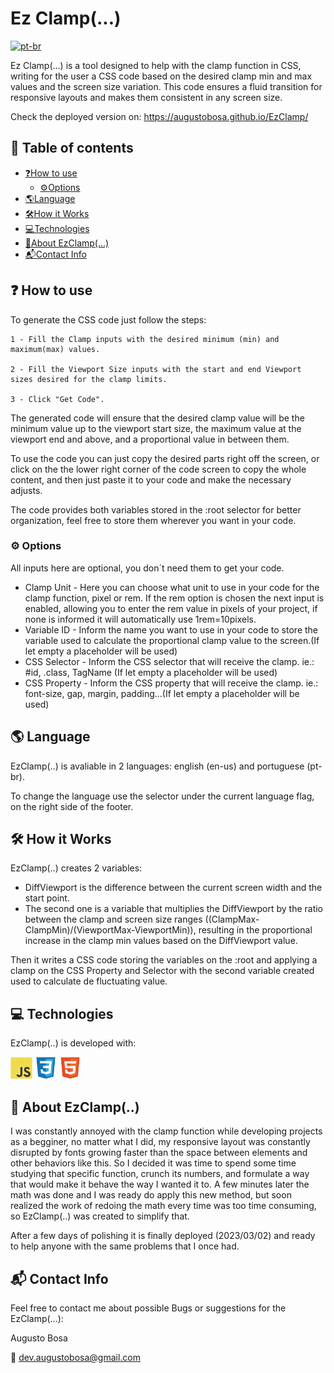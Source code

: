 # Ez Clamp(...)
[![pt-br](https://img.shields.io/badge/lang-pt--br-green.svg)](https://github.com/AugustoBosa/EzClamp/blob/main/README.pt-br.md)

Ez Clamp(...) is a tool designed to help with the clamp function in CSS, writing for the user a CSS code based on the desired clamp min and max values and the screen size variation. This code ensures a fluid transition for responsive layouts and makes them consistent in any screen size.

Check the deployed version on:
https://augustobosa.github.io/EzClamp/


## :card_index: Table of contents
* [:question:How to use](#how-to-use)
  * [:gear:Options](#options)
* [:earth_americas:Language](#language)
* [:hammer_and_wrench:How it Works](#howWork)
* [:computer:Technologies](#tech)
* [:scroll:About EzClamp(...)](#about)
* [:mailbox_with_mail:Contact Info](#contact)
 
 
<a name="how-to-use"></a>
## :question: How to use 

To generate the CSS code just follow the steps:

    1 - Fill the Clamp inputs with the desired minimum (min) and maximum(max) values.
    
    2 - Fill the Viewport Size inputs with the start and end Viewport sizes desired for the clamp limits. 
    
    3 - Click "Get Code".

The generated code will ensure that the desired clamp value will be the minimum value up to the viewport start size, the maximum value at the viewport end and above, and a proportional value in between them.

To use the code you can just copy the desired parts right off the screen, or click on the the lower right corner of the code screen to copy the whole content, and then just paste it to your code and make the necessary adjusts.

The code provides both variables stored in the :root selector for better organization, feel free to store them wherever you want in your code.

<a name="options"></a>
### :gear: Options
All inputs here are optional, you don´t need them to get your code.
   * Clamp Unit - Here you can choose what unit to use in your code for the clamp function, pixel or rem. If the rem option is chosen the next input is enabled, allowing you to enter the rem value in pixels of your project, if none is informed it will automatically use 1rem=10pixels.
   * Variable ID  - Inform the name you want to use in your code to store the variable used to calculate the proportional clamp value to the screen.(If let empty a placeholder will be used)
   * CSS Selector - Inform the CSS selector that will receive the clamp. ie.: #id, .class, TagName (If let empty a placeholder will be used)
   * CSS Property - Inform the CSS property that will receive the clamp. ie.: font-size, gap, margin, padding...(If let empty a placeholder will be used)

<a name="language"></a>
## :earth_americas: Language
EzClamp(..) is avaliable in 2 languages: english (en-us) and portuguese (pt-br).

To change the language use the selector under the current language flag, on the right side of the footer.

<a name="howWork"></a>
## :hammer_and_wrench: How it Works
EzClamp(..) creates 2 variables:
  * DiffViewport is the difference between the current screen width and the start point.
  * The second one is a variable that multiplies the DiffViewport by the ratio between the clamp and screen size ranges ((ClampMax-ClampMin)/(ViewportMax-ViewportMin)), resulting in the proportional increase in the clamp min values based on the DiffViewport value.
  
Then it writes a CSS code storing the variables on the :root and applying a clamp on the CSS Property and Selector with the second variable created used to calculate de fluctuating value.

<a name="tech"></a>
## :computer: Technologies
EzClamp(..) is developed with:
<div>
<img src="https://github.com/devicons/devicon/blob/master/icons/javascript/javascript-original.svg" width="35px"></img>
<img src="https://github.com/devicons/devicon/blob/master/icons/css3/css3-original.svg" width="35px"></img>
<img src="https://github.com/devicons/devicon/blob/master/icons/html5/html5-original.svg" width="35px"></img>
</div>

<a name="about"></a>
## :scroll: About EzClamp(..)
I was constantly annoyed with the clamp function while developing projects as a begginer, no matter what I did, my responsive layout was constantly disrupted by fonts growing faster than the space between elements and other behaviors like this. So I decided it was time to spend some time studying that specific function, crunch its numbers, and formulate a way that would make it behave the way I wanted it to. A few minutes later the math was done and I was ready do apply this new method, but soon realized the work of redoing the math every time was too time consuming, so EzClamp(..) was created to simplify that.

After a few days of polishing it is finally deployed (2023/03/02) and ready to help anyone with the same problems that I once had.

<a name="contact"></a>
## 	:mailbox_with_mail: Contact Info
Feel free to contact me about possible Bugs or suggestions for the EzClamp(...):

Augusto Bosa

:e-mail: dev.augustobosa@gmail.com

